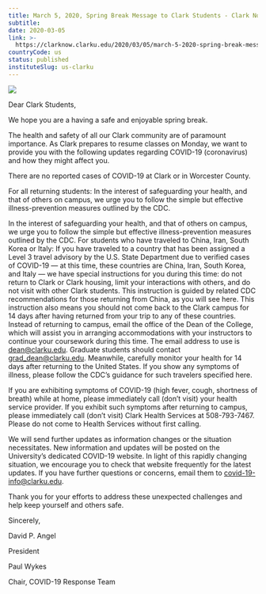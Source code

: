 ```yaml
---
title: March 5, 2020, Spring Break Message to Clark Students - Clark Now
subtitle: 
date: 2020-03-05
link: >-
  https://clarknow.clarku.edu/2020/03/05/march-5-2020-spring-break-message-to-clark-students/
countryCode: us
status: published
instituteSlug: us-clarku
---
```

![](https://www.clarku.edu/wp-content/themes/clarku/assets/img/clark-university-favicon-256x.png)

Dear Clark Students,

We hope you are a having a safe and enjoyable spring break.

The health and safety of all our Clark community are of paramount importance. As Clark prepares to resume classes on Monday, we want to provide you with the following updates regarding COVID-19 (coronavirus) and how they might affect you.

There are no reported cases of COVID-19 at Clark or in Worcester County.

For all returning students: In the interest of safeguarding your health, and that of others on campus, we urge you to follow the simple but effective illness-prevention measures outlined by the CDC.

In the interest of safeguarding your health, and that of others on campus, we urge you to follow the simple but effective illness-prevention measures outlined by the CDC. For students who have traveled to China, Iran, South Korea or Italy: If you have traveled to a country that has been assigned a Level 3 travel advisory by the U.S. State Department due to verified cases of COVID-19 — at this time, these countries are China, Iran, South Korea, and Italy — we have special instructions for you during this time: do not return to Clark or Clark housing, limit your interactions with others, and do not visit with other Clark students. This instruction is guided by related CDC recommendations for those returning from China, as you will see here. This instruction also means you should not come back to the Clark campus for 14 days after having returned from your trip to any of these countries. Instead of returning to campus, email the office of the Dean of the College, which will assist you in arranging accommodations with your instructors to continue your coursework during this time. The email address to use is dean@clarku.edu. Graduate students should contact grad_dean@clarku.edu. Meanwhile, carefully monitor your health for 14 days after returning to the United States. If you show any symptoms of illness, please follow the CDC’s guidance for such travelers specified here.

If you are exhibiting symptoms of COVID-19 (high fever, cough, shortness of breath) while at home, please immediately call (don’t visit) your health service provider. If you exhibit such symptoms after returning to campus, please immediately call (don’t visit) Clark Health Services at 508-793-7467. Please do not come to Health Services without first calling.

We will send further updates as information changes or the situation necessitates. New information and updates will be posted on the University’s dedicated COVID-19 website. In light of this rapidly changing situation, we encourage you to check that website frequently for the latest updates. If you have further questions or concerns, email them to covid-19-info@clarku.edu.

Thank you for your efforts to address these unexpected challenges and help keep yourself and others safe.

Sincerely,

David P. Angel

President

Paul Wykes

Chair, COVID-19 Response Team